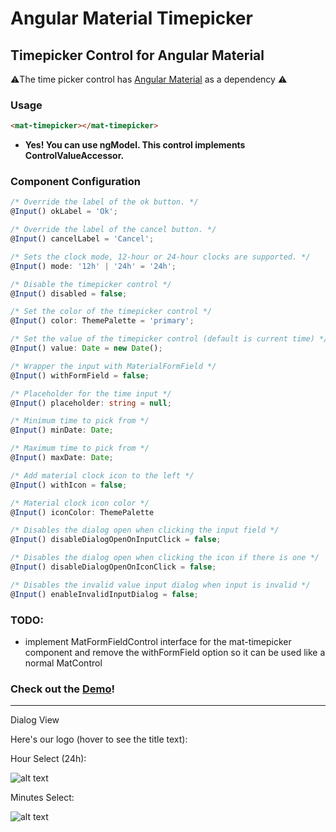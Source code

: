 # Angular Material Timepicker

## Timepicker Control for Angular Material

⚠️The time picker control has [Angular Material](https://material.angular.io/) as a dependency ⚠️

### Usage
```html
<mat-timepicker></mat-timepicker>
```
* **Yes! You can use ngModel. This control implements ControlValueAccessor.**

### Component Configuration
```typescript
/* Override the label of the ok button. */
@Input() okLabel = 'Ok';

/* Override the label of the cancel button. */
@Input() cancelLabel = 'Cancel';

/* Sets the clock mode, 12-hour or 24-hour clocks are supported. */
@Input() mode: '12h' | '24h' = '24h';

/* Disable the timepicker control */
@Input() disabled = false;

/* Set the color of the timepicker control */
@Input() color: ThemePalette = 'primary';

/* Set the value of the timepicker control (default is current time) */
@Input() value: Date = new Date();

/* Wrapper the input with MaterialFormField */
@Input() withFormField = false;

/* Placeholder for the time input */
@Input() placeholder: string = null;

/* Minimum time to pick from */
@Input() minDate: Date;

/* Maximum time to pick from */
@Input() maxDate: Date;

/* Add material clock icon to the left */
@Input() withIcon = false;

/* Material clock icon color */
@Input() iconColor: ThemePalette

/* Disables the dialog open when clicking the input field */
@Input() disableDialogOpenOnInputClick = false;

/* Disables the dialog open when clicking the icon if there is one */
@Input() disableDialogOpenOnIconClick = false;

/* Disables the invalid value input dialog when input is invalid */
@Input() enableInvalidInputDialog = false;
```

### TODO:
* implement MatFormFieldControl interface for the mat-timepicker component and remove the withFormField option so it can be used like a normal MatControl

### Check out the [**Demo**](https://stackblitz.com/github/IliaIdakiev/angular-material-timepicker)!

---

Dialog View

Here's our logo (hover to see the title text):

Hour Select (24h): 

![alt text](https://github.com/IliaIdakiev/angular-material-timepicker/blob/master/timepicker-hours.png?raw=true "Hour Select (24h)")

Minutes Select: 

![alt text](https://github.com/IliaIdakiev/angular-material-timepicker/blob/master/timepicker-min.png?raw=true "Hour Select (24h)")
